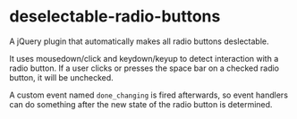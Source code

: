 # deselectable-radio-buttons
A jQuery plugin that automatically makes all radio buttons deslectable.

It uses mousedown/click and keydown/keyup to detect interaction with a radio button. If a user clicks or presses the space bar on a checked radio button, it will be unchecked.

A custom event named `done_changing` is fired afterwards, so event handlers can do something after the new state of the radio button is determined.
